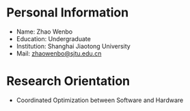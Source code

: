 # Personal Information
* Name: Zhao Wenbo
* Education: Undergraduate
* Institution: Shanghai Jiaotong University
* Mail: zhaowenbo@sjtu.edu.cn

# Research Orientation
* Coordinated Optimization between Software and Hardware